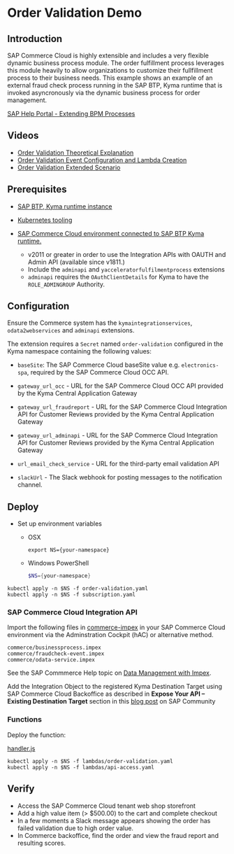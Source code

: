 # Order Validation Demo

## Introduction

SAP Commerce Cloud is highly extensible and includes a very flexible dynamic business process module.  The order fulfillment process leverages this module heavily to allow organizations to customize their fullfillment process to their business needs.  This example shows an example of an external fraud check process running in the SAP BTP, Kyma runtime that is invoked asyncronously via the dynamic business process for order management.

[SAP Help Portal - Extending BPM Processes](https://help.sap.com/docs/SAP_COMMERCE_CLOUD_PUBLIC_CLOUD/bad9b0b66bac476f8a4a5c4a08e4ab6b/adbcae53f43942d0b30c936c4c97762b.html?q=dynamic%20business%20process)

## Videos

- [Order Validation Theoretical Explanation](https://microlearning.opensap.com/media/Order%20Validation%20Demo%20Theoretical%20Explanation%20-%20SAP%20Cloud%20Platform%20Extension%20Factory/1_9clsyk8i)
- [Order Validation Event Configuration and Lambda Creation](https://microlearning.opensap.com/media/%5BARCHIVED%5D+Order+Validation+Demo+Event+and+Lambda+Creation+-+SAP+Cloud+Platform+Kyma+Runtime/1_q1z4bpxr)
- [Order Validation Extended Scenario](https://microlearning.opensap.com/media/Order+Validation+Demo+Extended+Scenario+-+SAP+Cloud+Platform+Kyma+Runtime/1_fvj4p1e6)

## Prerequisites

- [SAP BTP, Kyma runtime instance](../prerequisites#kyma)

- [Kubernetes tooling](../prerequisites#kubernetes)

- [SAP Commerce Cloud environment connected to SAP BTP Kyma runtime.](https://help.sap.com/docs/BTP/65de2977205c403bbc107264b8eccf4b/83df31ad3b634c0783ced522107d2e73.html)  
	- v2011 or greater in order to use the Integration APIs with OAUTH and Admin API (available since v1811.)
	- Include the `adminapi` and `yacceleratorfulfilmentprocess` extensions
	- `adminapi` requires the `OAuthClientDetails` for Kyma to have the `ROLE_ADMINGROUP` Authority.




## Configuration

Ensure the Commerce system has the `kymaintegrationservices`, `odata2webservices` and `adminapi` extensions.

The extension requires a `Secret` named `order-validation` configured in the Kyma namespace containing the following values:

- `baseSite`:  The SAP Commerce Cloud baseSite value e.g. `electronics-spa`, required by the SAP Commerce Cloud OCC API.

- `gateway_url_occ` - URL for the SAP Commerce Cloud OCC API provided by the Kyma Central Application Gateway

- `gateway_url_fraudreport` - URL for the SAP Commerce Cloud Integration API for Customer Reviews provided by the Kyma Central Application Gateway

- `gateway_url_adminapi` - URL for the SAP Commerce Cloud Integration API for Customer Reviews provided by the Kyma Central Application Gateway

- `url_email_check_service` - URL for the third-party email validation API

- `slackUrl` - The Slack webhook for posting messages to the notification channel.


## Deploy


- Set up environment variables

  - OSX

    ```shell script
    export NS={your-namespace}
    ```

  - Windows PowerShell

    ```powershell
    $NS={your-namespace}
    ```
```
kubectl apply -n $NS -f order-validation.yaml
kubectl apply -n $NS -f subscription.yaml
```

### SAP Commerce Cloud Integration API

Import the following files in [commerce-impex](commerce-impex) in your SAP Commerce Cloud environment via the Adminstration Cockpit (hAC) or alternative method.  

```
commerce/businessprocess.impex 
commerce/fraudcheck-event.impex 
commerce/odata-service.impex 
```

See the SAP Commmerce Help topic on  [Data Management with Impex](https://help.sap.com/docs/SAP_COMMERCE/d0224eca81e249cb821f2cdf45a82ace/1b6dd3451fc04c3aa8e95937e9ef2471.html?q=impex).

Add the Integration Object to the registered Kyma Destination Target using SAP Commerce Cloud Backoffice as described in **Expose Your API – Existing Destination Target** section in this [blog post](https://blogs.sap.com/2022/10/14/commerce-cloud-exposing-integration-apis-to-sap-btp-kyma-runtime-with-oauth2/) on SAP Community

### Functions

Deploy the function:

[handler.js](lambda/order-validation.js) 
    
```
kubectl apply -n $NS -f lambdas/order-validation.yaml
kubectl apply -n $NS -f lambdas/api-access.yaml
```

## Verify

- Access the SAP Commerce Cloud tenant web shop storefront
- Add a high value item (> $500.00) to the cart and complete checkout
- In a few moments a Slack message appears showing the order has failed validation due to high order value.
- In Commerce backoffice, find the order and view the fraud report and resulting scores.

